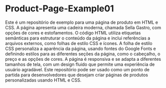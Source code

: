 # Product-Page-Example01

Este é um repositório de exemplo para uma página de produto em HTML e CSS. A página apresenta uma cadeira moderna, chamada Sella Gastro, com opções de cores e estofamentos. O código HTML utiliza etiquetas semânticas para estruturar o conteúdo da página e inclui referências a arquivos externos, como folhas de estilo CSS e ícones. A folha de estilo CSS personaliza a aparência da página, usando fontes do Google Fonts e definindo estilos para as diferentes seções da página, como o cabeçalho, o preço e as opções de cores. A página é responsiva e se adapta a diferentes tamanhos de tela, com um design fluido que permite uma experiência de usuário agradável. Este repositório pode ser usado como um ponto de partida para desenvolvedores que desejam criar páginas de produtos personalizadas usando HTML e CSS.